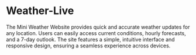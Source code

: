 # Weather-Live
The Mini Weather Website provides quick and accurate weather updates for any location. Users can easily access current conditions, hourly forecasts, and a 7-day outlook. The site features a simple, intuitive interface and responsive design, ensuring a seamless experience across devices.
